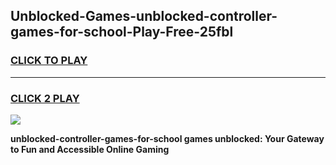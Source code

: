 
## Unblocked-Games-unblocked-controller-games-for-school-Play-Free-25fbl
<h3>
<a href="https://premium76.site?title=unblocked-controller-games-for-school&ref=18A1">CLICK TO PLAY</a></h3>
<hr>

<h3>
<a href="https://premium76.site?title=unblocked-controller-games-for-school&ref=18A1">CLICK 2 PLAY</a>
  
</h3>

<a href="https://premium76.site?title=unblocked-controller-games-for-school&ref=18A1"><img src="https://clearcache.store/games.png"></a>


**unblocked-controller-games-for-school games unblocked: Your Gateway to Fun and Accessible Online Gaming**
